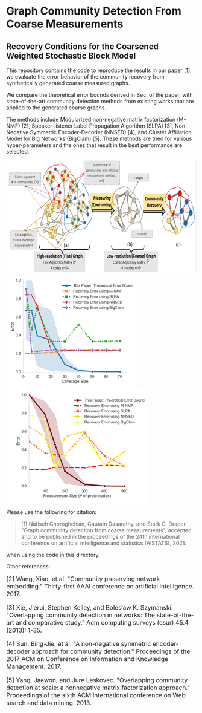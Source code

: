 # Graph Community Detection From Coarse Measurements 
## Recovery Conditions for the Coarsened Weighted Stochastic Block Model

This repository contains the code to reproduce the results in our paper [1]. we evaluate the error behavior of the community recovery from synthetically generated coarse measured graphs. 

We compare the theoretical error bounds derived in Sec.  of the paper, with state-of-the-art community detection methods from existing works that are applied to the generated 
coarse graphs.

The methods include Modularized non-negative matrix factorization (M-NMF) [2], Speaker-listener Label Propagation Algorithm (SLPA) [3], 
Non-Negative Symmetric Encoder-Decoder (NNSED) [4], and Cluster Affiliation Model for Big Networks (BigClam) [5]. 
These methods are tried for various hyper-parameters and the ones that result in the best performance are selected.

<img src="https://github.com/NaGho/Community-Detection-From-Coarse-Measured-Graphs/blob/master/Coarsening_and_Community_Detection_System_Model.png" height="300">

<img src="https://github.com/NaGho/Community-Detection-From-Coarse-Measured-Graphs/blob/master/simulation%20results/synthetic_UB_Errors_wrt_Coverage%20Size_n30000_m400_K5_nu2.png" height="300">
<img src="https://github.com/NaGho/Community-Detection-From-Coarse-Measured-Graphs/blob/master/simulation%20results/synthetic_UB_Errors_wrt_MeasurementSize_n30000_m10_K5_nu2.png" height="300">

Please use the following for citation:
   > [1] Nafiseh Ghoroghchian, Gautam Dasarathy, and Stark C. Draper. "Graph community detection from coarse measurements",
        accepted and to be published in the proceedings of the 24th international conference on artificial intelligence and statistics (AISTATS), 2021.
        
when using the code in this directory.

Other references:

<font size="+0.5">
[2] Wang, Xiao, et al. "Community preserving network embedding." Thirty-first AAAI conference on artificial intelligence. 2017.  

[3] Xie, Jierui, Stephen Kelley, and Boleslaw K. Szymanski. "Overlapping community detection in networks: The state-of-the-art and comparative study." Acm computing surveys (csur) 45.4 (2013): 1-35.  

[4] Sun, Bing-Jie, et al. "A non-negative symmetric encoder-decoder approach for community detection." Proceedings of the 2017 ACM on Conference on Information and Knowledge Management. 2017.  

[5] Yang, Jaewon, and Jure Leskovec. "Overlapping community detection at scale: a nonnegative matrix factorization approach." Proceedings of the sixth ACM international conference on Web search and data mining. 2013.
</font>
